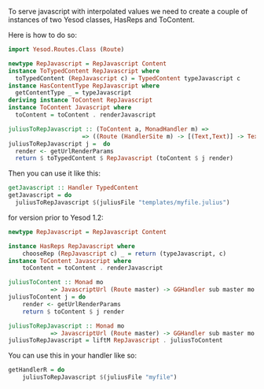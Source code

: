 To serve javascript with interpolated values we need to create a couple of instances of two Yesod classes, HasReps and ToContent.


Here is how to do so:

```haskell
import Yesod.Routes.Class (Route)

newtype RepJavascript = RepJavascript Content
instance ToTypedContent RepJavascript where
  toTypedContent (RepJavascript c) = TypedContent typeJavascript c
instance HasContentType RepJavascript where
  getContentType _ = typeJavascript
deriving instance ToContent RepJavascript
instance ToContent Javascript where
  toContent = toContent . renderJavascript

juliusToRepJavascript :: (ToContent a, MonadHandler m) => 
                     => ((Route (HandlerSite m) -> [(Text,Text)] -> Text) -> a) -> m TypedContent
juliusToRepJavascript j =  do
  render <- getUrlRenderParams
  return $ toTypedContent $ RepJavascript (toContent $ j render)
```

Then you can use it like this:

```haskell                                                                                
getJavascript :: Handler TypedContent                      
getJavascript = do                                            
  juliusToRepJavascript $(juliusFile "templates/myfile.julius")
```

for version prior to Yesod 1.2:

```haskell
newtype RepJavascript = RepJavascript Content

instance HasReps RepJavascript where
    chooseRep (RepJavascript c) _ = return (typeJavascript, c)
instance ToContent Javascript where
    toContent = toContent . renderJavascript

juliusToContent :: Monad mo
            => JavascriptUrl (Route master) -> GGHandler sub master mo Content
juliusToContent j = do
    render <- getUrlRenderParams
    return $ toContent $ j render

juliusToRepJavascript :: Monad mo
            => JavascriptUrl (Route master) -> GGHandler sub master mo RepJavascript
juliusToRepJavascript = liftM RepJavascript . juliusToContent
```

You can use this in your handler like so:
    
```haskell
getHandlerR = do
    juliusToRepJavascript $(juliusFile "myfile")
```